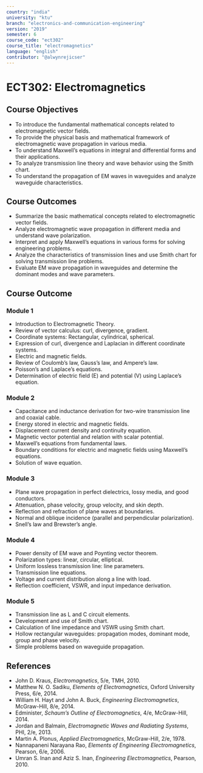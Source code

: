 ```yaml
---
country: "india"
university: "ktu"
branch: "electronics-and-communication-engineering"
version: "2019"
semester: 6
course_code: "ect302"
course_title: "electromagnetics"
language: "english"
contributor: "@alwynrejicser"
---
```


# ECT302: Electromagnetics

## Course Objectives

- To introduce the fundamental mathematical concepts related to electromagnetic vector fields.
- To provide the physical basis and mathematical framework of electromagnetic wave propagation in various media.
- To understand Maxwell’s equations in integral and differential forms and their applications.
- To analyze transmission line theory and wave behavior using the Smith chart.
- To understand the propagation of EM waves in waveguides and analyze waveguide characteristics.

## Course Outcomes

-  Summarize the basic mathematical concepts related to electromagnetic vector fields.  
-  Analyze electromagnetic wave propagation in different media and understand wave polarization.  
-  Interpret and apply Maxwell’s equations in various forms for solving engineering problems.  
-  Analyze the characteristics of transmission lines and use Smith chart for solving transmission line problems.  
-  Evaluate EM wave propagation in waveguides and determine the dominant modes and wave parameters.

## Course Outcome

### Module 1
- Introduction to Electromagnetic Theory.
- Review of vector calculus: curl, divergence, gradient.
- Coordinate systems: Rectangular, cylindrical, spherical.
- Expression of curl, divergence and Laplacian in different coordinate systems.
- Electric and magnetic fields.
- Review of Coulomb’s law, Gauss’s law, and Ampere’s law.
- Poisson’s and Laplace’s equations.
- Determination of electric field (E) and potential (V) using Laplace’s equation.

### Module 2
- Capacitance and inductance derivation for two-wire transmission line and coaxial cable.
- Energy stored in electric and magnetic fields.
- Displacement current density and continuity equation.
- Magnetic vector potential and relation with scalar potential.
- Maxwell’s equations from fundamental laws.
- Boundary conditions for electric and magnetic fields using Maxwell’s equations.
- Solution of wave equation.

### Module 3
- Plane wave propagation in perfect dielectrics, lossy media, and good conductors.
- Attenuation, phase velocity, group velocity, and skin depth.
- Reflection and refraction of plane waves at boundaries.
- Normal and oblique incidence (parallel and perpendicular polarization).
- Snell’s law and Brewster’s angle.

### Module 4
- Power density of EM wave and Poynting vector theorem.
- Polarization types: linear, circular, elliptical.
- Uniform lossless transmission line: line parameters.
- Transmission line equations.
- Voltage and current distribution along a line with load.
- Reflection coefficient, VSWR, and input impedance derivation.

### Module 5
- Transmission line as L and C circuit elements.
- Development and use of Smith chart.
- Calculation of line impedance and VSWR using Smith chart.
- Hollow rectangular waveguides: propagation modes, dominant mode, group and phase velocity.
- Simple problems based on waveguide propagation.


##  References

- John D. Kraus, *Electromagnetics*, 5/e, TMH, 2010.
- Matthew N. O. Sadiku, *Elements of Electromagnetics*, Oxford University Press, 6/e, 2014.
- William H. Hayt and John A. Buck, *Engineering Electromagnetics*, McGraw-Hill, 8/e, 2014.
- Edminister, *Schaum’s Outline of Electromagnetics*, 4/e, McGraw-Hill, 2014.
- Jordan and Balmain, *Electromagnetic Waves and Radiating Systems*, PHI, 2/e, 2013.
- Martin A. Plonus, *Applied Electromagnetics*, McGraw-Hill, 2/e, 1978.
- Nannapaneni Narayana Rao, *Elements of Engineering Electromagnetics*, Pearson, 6/e, 2006.
- Umran S. Inan and Aziz S. Inan, *Engineering Electromagnetics*, Pearson, 2010.

